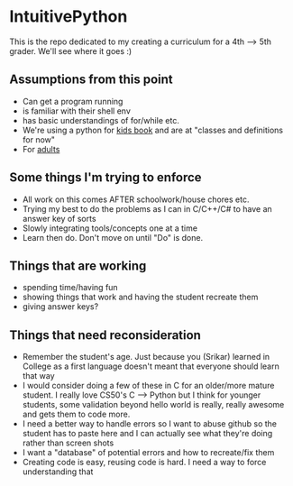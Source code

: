 # IntuitivePython

This is the repo dedicated to my creating a curriculum for a 4th --> 5th grader. We'll see where it goes :)

## Assumptions from this point
- Can get a program running
- is familiar with their shell env
- has basic understandings of for/while etc.
- We're using a python for [kids book](https://www.amazon.com/Python-Kids-Playful-Introduction-Programming/dp/1593274076/ref=sr_1_1?crid=2PIBSMVYES5Q9&keywords=python+for+kids&qid=1666965299&qu=eyJxc2MiOiIzLjQ3IiwicXNhIjoiMi42NiIsInFzcCI6IjIuNjIifQ%3D%3D&sprefix=python+for+kid%2Caps%2C130&sr=8-1) and are at "classes and definitions for now" 
- For [adults](https://www.amazon.com/Python-Crash-Course-2nd-Edition/dp/1593279280/ref=sr_1_1?crid=106XAKPYOLQAI&keywords=python+crash+course&qid=1669564800&sprefix=python+crash+cou%2Caps%2C208&sr=8-1) 

## Some things I'm trying to enforce
- All work on this comes AFTER schoolwork/house chores etc.
- Trying my best to do the problems as I can in C/C++/C# to have an answer key of sorts
- Slowly integrating tools/concepts one at a time
- Learn then do. Don't move on until "Do" is done.


## Things that are working
- spending time/having fun
- showing things that work and having the student recreate them
- giving answer keys?

## Things that need reconsideration
- Remember the student's age. Just because you (Srikar) learned in College as a first language doesn't meant that everyone should learn that way
- I would consider doing a few of these in C for an older/more mature student. I really love CS50's C --> Python but I think for younger students, some validation beyond hello world is really, really awesome and gets them to code more.
- I need a better way to handle errors so I want to abuse github so the student has to paste here and I can actually see what they're doing rather than screen shots
- I want a "database" of potential errors and how to recreate/fix them
- Creating code is easy, reusing code is hard. I need a way to force understanding that
